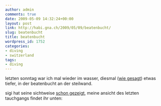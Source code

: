 ```yaml
---
author: admin
comments: true
date: 2009-05-09 14:32:24+00:00
layout: post
link: http://habi.gna.ch/2009/05/09/beatenbucht/
slug: beatenbucht
title: beatenbucht
wordpress_id: 1752
categories:
- diving
- switzerland
tags:
- diving
---
```


letzten sonntag war ich mal wieder im wasser, diesmal ([wie gesagt](http://habi.gna.ch/2009/05/03/heute-mal-etwas-tiefer/)) etwas tiefer, in der beatenbucht an der steilwand.




sigi hat seine sichtweise [schon gezeigt](http://www.youtube.com/watch?v=3qqhS1wufe4), meine ansicht des letzten tauchgangs findet ihr unten:





  
  
  
  




